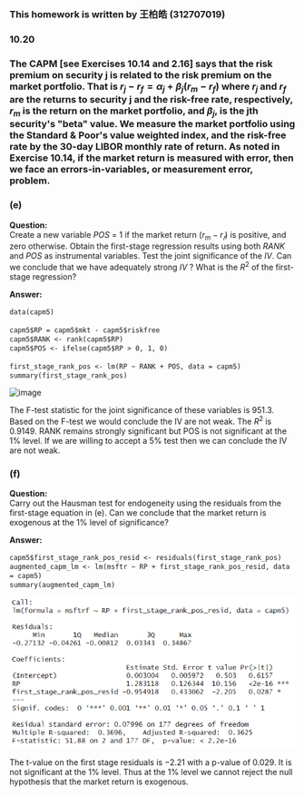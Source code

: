 ### This homework is written by 王柏皓 (312707019)
### 10.20
### The CAPM [see Exercises 10.14 and 2.16] says that the risk premium on security j is related to the risk premium on the market portfolio. That is $r_j - r_f = \alpha_j + \beta_j (r_m - r_f)$ where $r_j$ and $r_f$ are the returns to security j and the risk-free rate, respectively, $r_m$ is the return on the market portfolio, and $\beta_j$, is the jth security's "beta" value. We measure the market portfolio using the Standard & Poor's value weighted index, and the risk-free rate by the 30-day LIBOR monthly rate of return. As noted in Exercise 10.14, if the market return is measured with error, then we face an errors-in-variables, or measurement error, problem.


### (e)
**Question:**\
Create a new variable $POS$ = 1 if the market return $(r_m − r_𝑓)$ is positive, and zero otherwise.
Obtain the first-stage regression results using both $RANK$ and $POS$ as instrumental variables.
Test the joint significance of the $IV$. Can we conclude that we have adequately strong $IV$ ? What is the $R^2$ of the first-stage regression?

**Answer:**

```
data(capm5)

capm5$RP = capm5$mkt - capm5$riskfree
capm5$RANK <- rank(capm5$RP) 
capm5$POS <- ifelse(capm5$RP > 0, 1, 0)

first_stage_rank_pos <- lm(RP ~ RANK + POS, data = capm5) 
summary(first_stage_rank_pos)
```
![image](https://github.com/HWTeng-Course/202402-Financial-Econometrics/assets/161856578/aa17be57-ae96-4e4d-9022-c933ae32b41a)

The F-test statistic for the joint significance of these variables is 951.3. Based on the F-test we would conclude the IV are not weak.
The $R^2$ is 0.9149.
RANK remains strongly significant but POS is not significant at the 1% level.
If we are willing to accept a 5% test then we can conclude the IV are not weak. 

### (f)
**Question:**\
Carry out the Hausman test for endogeneity using the residuals from the first-stage equation in (e). 
Can we conclude that the market return is exogenous at the 1% level of significance?

**Answer:**

```
capm5$first_stage_rank_pos_resid <- residuals(first_stage_rank_pos)
augmented_capm_lm <- lm(msftr ~ RP + first_stage_rank_pos_resid, data = capm5) 
summary(augmented_capm_lm)
```
![image](https://github.com/pulsar20000517/HW/blob/main/10.20f4.png?raw=true)

The t-value on the first stage residuals is −2.21 with a p-value of 0.029. 
It is not significant at the 1% level. Thus at the 1% level we cannot reject the null hypothesis that the market return is exogenous.
